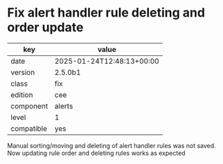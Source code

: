 [//]: # (werk v2)
# Fix alert handler rule deleting and order update

key        | value
---------- | ---
date       | 2025-01-24T12:48:13+00:00
version    | 2.5.0b1
class      | fix
edition    | cee
component  | alerts
level      | 1
compatible | yes

Manual sorting/moving and deleting of alert handler rules was not saved.
Now updating rule order and deleting rules works as expected

